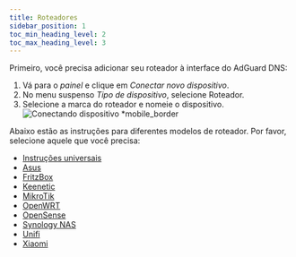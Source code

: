 ```yaml
---
title: Roteadores
sidebar_position: 1
toc_min_heading_level: 2
toc_max_heading_level: 3
---
```


Primeiro, você precisa adicionar seu roteador à interface do AdGuard DNS:

1. Vá para o _painel_ e clique em _Conectar novo dispositivo_.
2. No menu suspenso _Tipo de dispositivo_, selecione Roteador.
3. Selecione a marca do roteador e nomeie o dispositivo.
   ![Conectando dispositivo \*mobile_border](https://cdn.adtidy.org/content/kb/dns/private/new_dns/connect/choose_router.png)

Abaixo estão as instruções para diferentes modelos de roteador. Por favor, selecione aquele que você precisa:

- [Instruções universais](/private-dns/connect-devices/routers/universal.md)
- [Asus](/private-dns/connect-devices/routers/asus.md)
- [FritzBox](/private-dns/connect-devices/routers/fritzbox.md)
- [Keenetic](/private-dns/connect-devices/routers/keenetic.md)
- [MikroTik](/private-dns/connect-devices/routers/mikrotik.md)
- [OpenWRT](/private-dns/connect-devices/routers/openwrt.md)
- [OpenSense](/private-dns/connect-devices/routers/opnsense.md)
- [Synology NAS](/private-dns/connect-devices/routers/synology-nas.md)
- [Unifi](/private-dns/connect-devices/routers/unifi.md)
- [Xiaomi](/private-dns/connect-devices/routers/xiaomi.md)
